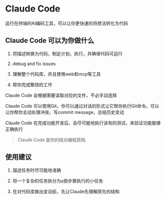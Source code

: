 # Claude Code

运行在终端的AI编码工具，可以让你更快速的将想法转化为代码

## Claude Code 可以为你做什么


1. 将描述转换为代码，制定计划，执行，并确保代码可运行

2. debug and fix issues

3. 理解整个代码库，并且使用web和mcp等工具

4. 帮你完成繁琐的工作


Claude Code 会根据需要读取对应的文件，不必手动选择

Claude Code 可以使用Git，你可以通过对话的形式让它帮你执行Git命令。可以让你帮你主动处理冲突，写commit message，总结历史变动

Claude Code 在完成功能开发后，会尽可能地执行该有的测试，来验证功能能够正确执行

> Claude Code 是你的结对编程搭档


## 使用建议

1. 描述任务时尽可能地准确

2. 将一个复杂的任务拆分为a按步骤执行的小任务

3. 在对代码库做出变动前，先让Claude先理解原先的结构
